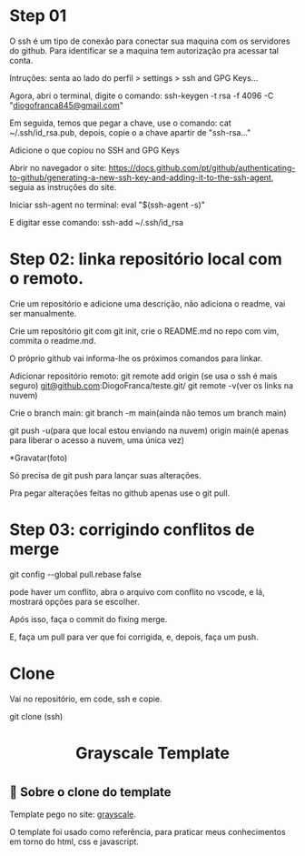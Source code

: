 # Step 01

O ssh é um tipo de conexão para conectar sua maquina com os servidores do github. Para identificar se a maquina tem autorização pra acessar tal conta.

Intruções: senta ao lado do perfil > settings > ssh and GPG Keys...

Agora, abri o terminal, digite o comando: ssh-keygen -t rsa -f 4096 -C "diogofranca845@gmail.com"

Em seguida, temos que pegar a chave, use o comando: cat ~/.ssh/id_rsa.pub, depois, copie o a chave apartir de "ssh-rsa..."

Adicione o que copiou no SSH and GPG Keys

Abrir no navegador o site: https://docs.github.com/pt/github/authenticating-to-github/generating-a-new-ssh-key-and-adding-it-to-the-ssh-agent, seguia as instruções do site.

Iniciar ssh-agent no terminal: eval "$(ssh-agent -s)"

E digitar esse comando: ssh-add ~/.ssh/id_rsa

# Step 02: linka repositório local com o remoto.

Crie um repositório e adicione uma descrição, não adiciona o readme, vai ser manualmente.

Crie um repositório git com git init, crie o README.md no repo com vim, commita o readme.md.

O próprio github vai informa-lhe os próximos comandos para linkar.

Adicionar repositório remoto: git remote add origin (se usa o ssh é mais seguro) git@github.com:DiogoFranca/teste.git/ git remote -v(ver os links na nuvem)

Crie o branch main: git branch -m main(ainda não temos um branch main)

git push -u(para que local estou enviando na nuvem) origin main(é apenas para liberar o acesso a nuvem, uma única vez)

*Gravatar(foto)

Só precisa de git push para lançar suas alterações.

Pra pegar alterações feitas no github apenas use o git pull.

# Step 03: corrigindo conflitos de merge

git config --global pull.rebase false

pode haver um conflito, abra o arquivo com conflito no vscode, e lá, mostrará opções para se escolher.

Após isso, faça o commit do fixing merge.

E, faça um pull para ver que foi corrigida, e, depois, faça um push.

# Clone

Vai no repositório, em code, ssh e copie.

git clone (ssh)



<h1 align="center" >Grayscale Template<h1/>

## 🚀 Sobre o clone do template

Template pego no site: <a href="https://startbootstrap.com/theme/grayscale">grayscale<a>.

<p>O template foi usado como referência, para praticar meus conhecimentos em torno do html, css e javascript.<p/>




